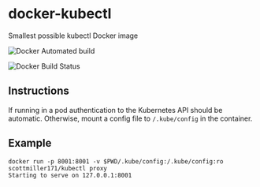 # docker-kubectl
Smallest possible kubectl Docker image

![Docker Automated build](https://img.shields.io/docker/automated/scottmiller171/kubectl.svg)

![Docker Build Status](https://img.shields.io/docker/build/scottmiller171/kubectl.svg)

## Instructions
If running in a pod authentication to the Kubernetes API should be automatic.
Otherwise, mount a config file to `/.kube/config` in the container.

## Example
```
docker run -p 8001:8001 -v $PWD/.kube/config:/.kube/config:ro scottmiller171/kubectl proxy
Starting to serve on 127.0.0.1:8001
```
